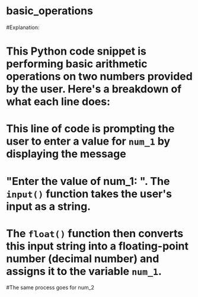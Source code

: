 # basic_operations

#Explanation:
# This Python code snippet is performing basic arithmetic operations on two numbers provided by the user. Here's a breakdown of what each line does:
# This line of code is prompting the user to enter a value for `num_1` by displaying the message
# "Enter the value of num_1: ". The `input()` function takes the user's input as a string. 
# The `float()` function then converts this input string into a floating-point number (decimal number) and assigns it to the variable `num_1`.
#The same process goes for num_2

